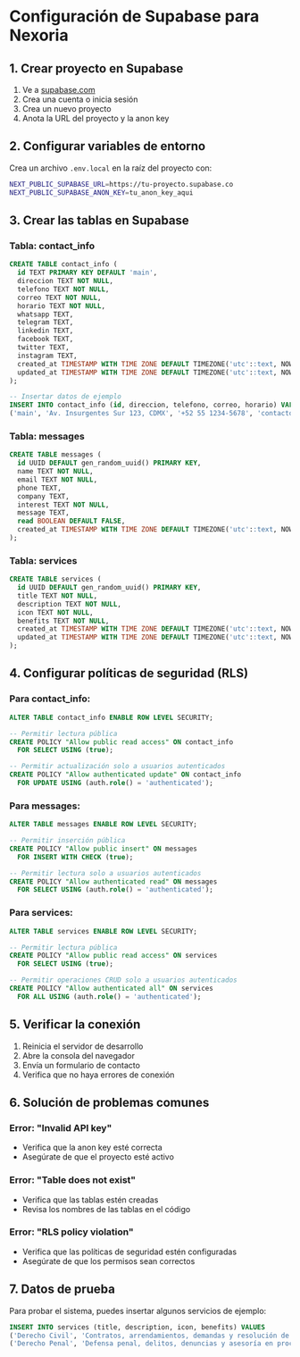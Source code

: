 # Configuración de Supabase para Nexoria

## 1. Crear proyecto en Supabase

1. Ve a [supabase.com](https://supabase.com)
2. Crea una cuenta o inicia sesión
3. Crea un nuevo proyecto
4. Anota la URL del proyecto y la anon key

## 2. Configurar variables de entorno

Crea un archivo `.env.local` en la raíz del proyecto con:

```bash
NEXT_PUBLIC_SUPABASE_URL=https://tu-proyecto.supabase.co
NEXT_PUBLIC_SUPABASE_ANON_KEY=tu_anon_key_aqui
```

## 3. Crear las tablas en Supabase

### Tabla: contact_info
```sql
CREATE TABLE contact_info (
  id TEXT PRIMARY KEY DEFAULT 'main',
  direccion TEXT NOT NULL,
  telefono TEXT NOT NULL,
  correo TEXT NOT NULL,
  horario TEXT NOT NULL,
  whatsapp TEXT,
  telegram TEXT,
  linkedin TEXT,
  facebook TEXT,
  twitter TEXT,
  instagram TEXT,
  created_at TIMESTAMP WITH TIME ZONE DEFAULT TIMEZONE('utc'::text, NOW()) NOT NULL,
  updated_at TIMESTAMP WITH TIME ZONE DEFAULT TIMEZONE('utc'::text, NOW()) NOT NULL
);

-- Insertar datos de ejemplo
INSERT INTO contact_info (id, direccion, telefono, correo, horario) VALUES 
('main', 'Av. Insurgentes Sur 123, CDMX', '+52 55 1234-5678', 'contacto@nexoria.com', 'Lun-Vie 9:00-18:00');
```

### Tabla: messages
```sql
CREATE TABLE messages (
  id UUID DEFAULT gen_random_uuid() PRIMARY KEY,
  name TEXT NOT NULL,
  email TEXT NOT NULL,
  phone TEXT,
  company TEXT,
  interest TEXT NOT NULL,
  message TEXT,
  read BOOLEAN DEFAULT FALSE,
  created_at TIMESTAMP WITH TIME ZONE DEFAULT TIMEZONE('utc'::text, NOW()) NOT NULL
);
```

### Tabla: services
```sql
CREATE TABLE services (
  id UUID DEFAULT gen_random_uuid() PRIMARY KEY,
  title TEXT NOT NULL,
  description TEXT NOT NULL,
  icon TEXT NOT NULL,
  benefits TEXT NOT NULL,
  created_at TIMESTAMP WITH TIME ZONE DEFAULT TIMEZONE('utc'::text, NOW()) NOT NULL,
  updated_at TIMESTAMP WITH TIME ZONE DEFAULT TIMEZONE('utc'::text, NOW()) NOT NULL
);
```

## 4. Configurar políticas de seguridad (RLS)

### Para contact_info:
```sql
ALTER TABLE contact_info ENABLE ROW LEVEL SECURITY;

-- Permitir lectura pública
CREATE POLICY "Allow public read access" ON contact_info
  FOR SELECT USING (true);

-- Permitir actualización solo a usuarios autenticados
CREATE POLICY "Allow authenticated update" ON contact_info
  FOR UPDATE USING (auth.role() = 'authenticated');
```

### Para messages:
```sql
ALTER TABLE messages ENABLE ROW LEVEL SECURITY;

-- Permitir inserción pública
CREATE POLICY "Allow public insert" ON messages
  FOR INSERT WITH CHECK (true);

-- Permitir lectura solo a usuarios autenticados
CREATE POLICY "Allow authenticated read" ON messages
  FOR SELECT USING (auth.role() = 'authenticated');
```

### Para services:
```sql
ALTER TABLE services ENABLE ROW LEVEL SECURITY;

-- Permitir lectura pública
CREATE POLICY "Allow public read access" ON services
  FOR SELECT USING (true);

-- Permitir operaciones CRUD solo a usuarios autenticados
CREATE POLICY "Allow authenticated all" ON services
  FOR ALL USING (auth.role() = 'authenticated');
```

## 5. Verificar la conexión

1. Reinicia el servidor de desarrollo
2. Abre la consola del navegador
3. Envía un formulario de contacto
4. Verifica que no haya errores de conexión

## 6. Solución de problemas comunes

### Error: "Invalid API key"
- Verifica que la anon key esté correcta
- Asegúrate de que el proyecto esté activo

### Error: "Table does not exist"
- Verifica que las tablas estén creadas
- Revisa los nombres de las tablas en el código

### Error: "RLS policy violation"
- Verifica que las políticas de seguridad estén configuradas
- Asegúrate de que los permisos sean correctos

## 7. Datos de prueba

Para probar el sistema, puedes insertar algunos servicios de ejemplo:

```sql
INSERT INTO services (title, description, icon, benefits) VALUES 
('Derecho Civil', 'Contratos, arrendamientos, demandas y resolución de conflictos civiles.', '⚖️', 'Contratos personalizados|Resolución de conflictos|Asesoría en arrendamientos|Demandas civiles'),
('Derecho Penal', 'Defensa penal, delitos, denuncias y asesoría en procesos penales.', '🛡️', 'Defensa penal integral|Asesoría en denuncias|Recursos de apelación|Libertad bajo caución');
``` 